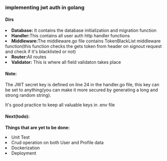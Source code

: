 <h3>implementing jwt auth in golang</h3>

<h4>Dirs</h4>  
<li><b>Database:</b> It contains the database initialization and migration function</li>
<li><b>Handler:</b>This contains all user auth http handler functions</li>
<li><b>Middleware:</b>The middleware.go file contains TokenBlackList middleware function(this function checks the gets token from header on signout request and check if it's blacklisted or not)</li>
<li><b>Router:</b>All routes</li>
<li><b>Validator:</b> This is where all field validaton takes place</li>  

<h4>Note:</h4>
<p>The JWT secret key is defined on line 24 in the handler.go file, this key can be set to anything(you can make it more secured by generating a long and strong random string).</p>
<p>It's good practice to keep all valuable keys in .env file</p>

<h4>Next(todo):</h4>
<p><b>Things that are yet to be done: </b></p>
<li>Unit Test</li>
<li>Crud operation on both User and Profile data</li>
<li>Dockerization</li>
<li>Deployment</li>

